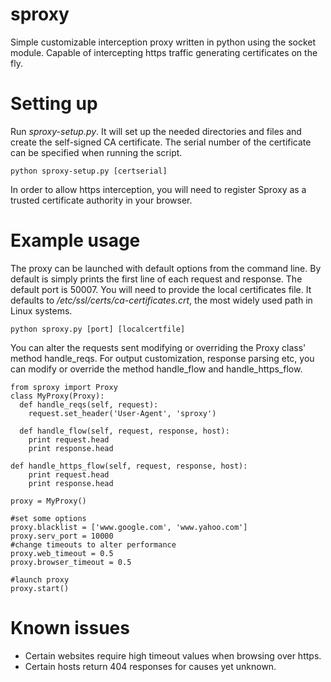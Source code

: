 sproxy
======

Simple customizable interception proxy written in python using the socket module.
Capable of intercepting https traffic generating certificates on the fly.

Setting up
==========
Run *sproxy-setup.py*. It will set up the needed directories and files and create the self-signed CA certificate. The serial number of the certificate can be specified when running the script.

    python sproxy-setup.py [certserial]
    
In order to allow https interception, you will need to register Sproxy as a trusted certificate authority in your browser.

Example usage
=============
The proxy can be launched with default options from the command line. By default is simply prints the first line of each request and response. The default port is 50007. You will need to provide the local certificates file. It defaults to */etc/ssl/certs/ca-certificates.crt*, the most widely used path in Linux systems. 
    
    python sproxy.py [port] [localcertfile]
    

You can alter the requests sent modifying or overriding the Proxy class' method handle_reqs.
For output customization, response parsing etc, you can modify or override the method handle_flow and handle_https_flow.


    from sproxy import Proxy
    class MyProxy(Proxy):
      def handle_reqs(self, request):
        request.set_header('User-Agent', 'sproxy')
        
      def handle_flow(self, request, response, host):
        print request.head
        print response.head
        
    def handle_https_flow(self, request, response, host):
        print request.head
        print response.head
    
    proxy = MyProxy()
    
    #set some options
    proxy.blacklist = ['www.google.com', 'www.yahoo.com'] 
    proxy.serv_port = 10000
    #change timeouts to alter performance
    proxy.web_timeout = 0.5
    proxy.browser_timeout = 0.5 
    
    #launch proxy
    proxy.start()

Known issues
===========
* Certain websites require high timeout values when browsing over https.
* Certain hosts return 404 responses for causes yet unknown.



